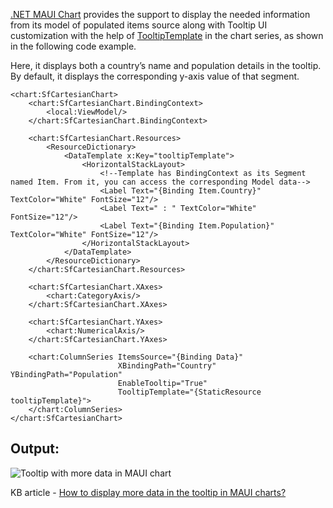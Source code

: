 [.NET MAUI Chart](https://www.syncfusion.com/maui-controls/maui-charts) provides the support to display the needed information from its model of populated items source along with Tooltip UI customization with the help of [TooltipTemplate](https://help.syncfusion.com/cr/maui/Syncfusion.Maui.Charts.ChartSeries.html#Syncfusion_Maui_Charts_ChartSeries_TooltipTemplate) in the chart series, as shown in the following code example. 

Here, it displays both a country’s name and population details in the tooltip. By default, it displays the corresponding y-axis value of that segment.

```
<chart:SfCartesianChart>
    <chart:SfCartesianChart.BindingContext>
        <local:ViewModel/>
    </chart:SfCartesianChart.BindingContext>

    <chart:SfCartesianChart.Resources>
        <ResourceDictionary>
            <DataTemplate x:Key="tooltipTemplate">
                <HorizontalStackLayout>
                    <!--Template has BindingContext as its Segment named Item. From it, you can access the corresponding Model data-->
                    <Label Text="{Binding Item.Country}" TextColor="White" FontSize="12"/>
                    <Label Text=" : " TextColor="White" FontSize="12"/>
                    <Label Text="{Binding Item.Population}" TextColor="White" FontSize="12"/>
                </HorizontalStackLayout>
            </DataTemplate>
        </ResourceDictionary>
    </chart:SfCartesianChart.Resources>

    <chart:SfCartesianChart.XAxes>
        <chart:CategoryAxis/>
    </chart:SfCartesianChart.XAxes>

    <chart:SfCartesianChart.YAxes>
        <chart:NumericalAxis/>
    </chart:SfCartesianChart.YAxes>

    <chart:ColumnSeries ItemsSource="{Binding Data}"
                        XBindingPath="Country" YBindingPath="Population"
                        EnableTooltip="True"
                        TooltipTemplate="{StaticResource tooltipTemplate}">
    </chart:ColumnSeries>
</chart:SfCartesianChart>
```

## Output:

![Tooltip with more data in MAUI chart]()

KB article - [How to display more data in the tooltip in MAUI charts?]()
